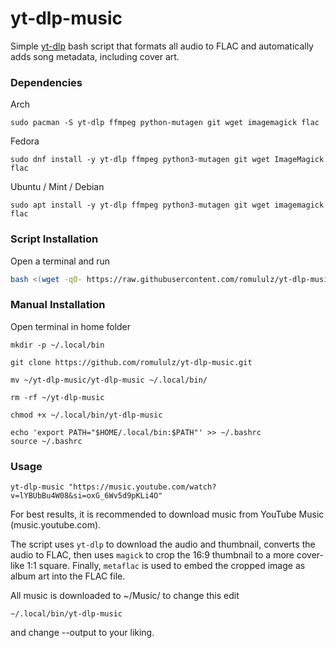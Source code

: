 # yt-dlp-music

Simple [yt-dlp](https://github.com/yt-dlp/yt-dlp) bash script that formats all audio to FLAC and automatically adds song metadata, including cover art. 



### Dependencies

Arch
```
sudo pacman -S yt-dlp ffmpeg python-mutagen git wget imagemagick flac
```

Fedora
```
sudo dnf install -y yt-dlp ffmpeg python3-mutagen git wget ImageMagick flac
```

Ubuntu / Mint / Debian 
```
sudo apt install -y yt-dlp ffmpeg python3-mutagen git wget imagemagick flac
```




### Script Installation

Open a terminal and run

```bash
bash <(wget -qO- https://raw.githubusercontent.com/romululz/yt-dlp-music/refs/heads/main/yt-dlp-music-script.sh)
```


### Manual Installation

Open terminal in home folder

```
mkdir -p ~/.local/bin
```

```
git clone https://github.com/romululz/yt-dlp-music.git
```

```
mv ~/yt-dlp-music/yt-dlp-music ~/.local/bin/
```

```
rm -rf ~/yt-dlp-music
```

```
chmod +x ~/.local/bin/yt-dlp-music
```

```
echo 'export PATH="$HOME/.local/bin:$PATH"' >> ~/.bashrc
source ~/.bashrc
```

### Usage

```
yt-dlp-music "https://music.youtube.com/watch?v=lYBUbBu4W08&si=oxG_6Wv5d9pKLi4O"
```
For best results, it is recommended to download music from YouTube Music (music.youtube.com).

The script uses ```yt-dlp``` to download the audio and thumbnail, converts the audio to FLAC, then uses ```magick``` to crop the 16:9 thumbnail to a more cover-like 1:1 square. Finally, ```metaflac``` is used to embed the cropped image as album art into the FLAC file.

All music is downloaded to ~/Music/ to change this edit

```
~/.local/bin/yt-dlp-music
```

and change --output to your liking.



